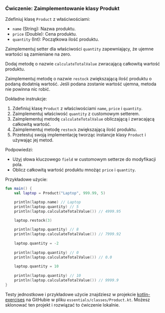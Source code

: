 ### Ćwiczenie: Zaimplementowanie klasy Produkt

Zdefiniuj klasę `Product` z właściwościami:
- `name` (String): Nazwa produktu.
- `price` (Double): Cena produktu.
- `quantity` (Int): Początkowa ilość produktu.

Zaimplementuj setter dla właściwości `quantity` zapewniający, że ujemne wartości są zamieniane na zero.

Dodaj metodę o nazwie `calculateTotalValue` zwracającą całkowitą wartość produktu.

Zaimplementuj metodę o nazwie `restock` zwiększającą ilość produktu o podaną dodatnią wartość. Jeśli podana zostanie wartość ujemna, metoda nie powinna nic robić.

Dokładne instrukcje:
1. Zdefiniuj klasę `Product` z właściwościami `name`, `price` i `quantity`.
2. Zaimplementuj właściwość `quantity` z customowym setterem.
3. Zaimplementuj metodę `calculateTotalValue` obliczającą i zwracającą całkowitą wartość.
4. Zaimplementuj metodę `restock` zwiększającą ilość produktu.
5. Przetestuj swoją implementację tworząc instancje klasy `Product` i używając jej metod.

Podpowiedzi:
- Użyj słowa kluczowego `field` w customowym setterze do modyfikacji pola.
- Oblicz całkowitą wartość produktu mnożąc `price` i `quantity`.

Przykładowe użycie: 

```kotlin
fun main() {
    val laptop = Product("Laptop", 999.99, 5)

    println(laptop.name) // Laptop
    println(laptop.quantity) // 5
    println(laptop.calculateTotalValue()) // 4999.95

    laptop.restock(3)
    
    println(laptop.quantity) // 8
    println(laptop.calculateTotalValue()) // 7999.92
    
    laptop.quantity = -2
    
    println(laptop.quantity) // 0
    println(laptop.calculateTotalValue()) // 0.0
    
    laptop.quantity = 10
    
    println(laptop.quantity) // 10
    println(laptop.calculateTotalValue()) // 9999.9
}
```

Testy jednostkowe i przykładowe użycie znajdziesz w projekcie [kotlin-exercises](https://github.com/MarcinMoskala/kotlin-exercises) na GitHubie w pliku `essentials/classes/Product.kt`. Możesz sklonować ten projekt i rozwiązać to ćwiczenie lokalnie.
